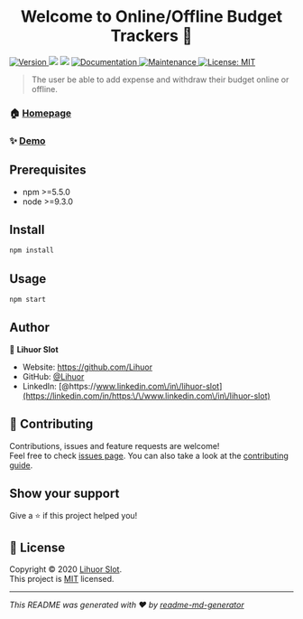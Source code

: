 <h1 align="center">Welcome to Online/Offline Budget Trackers 👋</h1>
<p>
  <a href="https://www.npmjs.com/package/Online/Offline Budget Trackers" target="_blank">
    <img alt="Version" src="https://img.shields.io/npm/v/Online/Offline Budget Trackers.svg">
  </a>
  <img src="https://img.shields.io/badge/npm-%3E%3D5.5.0-blue.svg" />
  <img src="https://img.shields.io/badge/node-%3E%3D9.3.0-blue.svg" />
  <a href="https://github.com/kefranabg/readme-md-generator#readme" target="_blank">
    <img alt="Documentation" src="https://img.shields.io/badge/documentation-yes-brightgreen.svg" />
  </a>
  <a href="https://github.com/kefranabg/readme-md-generator/graphs/commit-activity" target="_blank">
    <img alt="Maintenance" src="https://img.shields.io/badge/Maintained%3F-yes-green.svg" />
  </a>
  <a href="https://github.com/kefranabg/readme-md-generator/blob/master/LICENSE" target="_blank">
    <img alt="License: MIT" src="https://img.shields.io/github/license/Lihuor/Online/Offline Budget Trackers" />
  </a>
</p>

> The user be able to add expense and withdraw their budget online or offline.

### 🏠 [Homepage](https://github.com/Lihuor/OnlineOffline-Budget-Trackers)

### ✨ [Demo](https://online-offline-budget-tracker9.herokuapp.com/)

## Prerequisites

- npm >=5.5.0
- node >=9.3.0

## Install

```sh
npm install
```

## Usage

```sh
npm start
```

## Author

👤 **Lihuor Slot**

* Website: https://github.com/Lihuor
* GitHub: [@Lihuor](https://github.com/Lihuor)
* LinkedIn: [@https:\/\/www.linkedin.com\/in\/lihuor-slot](https://linkedin.com/in/https:\/\/www.linkedin.com\/in\/lihuor-slot)

## 🤝 Contributing

Contributions, issues and feature requests are welcome!<br />Feel free to check [issues page](https://github.com/kefranabg/readme-md-generator/issues). You can also take a look at the [contributing guide](https://github.com/kefranabg/readme-md-generator/blob/master/CONTRIBUTING.md).

## Show your support

Give a ⭐️ if this project helped you!

## 📝 License

Copyright © 2020 [Lihuor Slot](https://github.com/Lihuor).<br />
This project is [MIT](https://github.com/kefranabg/readme-md-generator/blob/master/LICENSE) licensed.

***
_This README was generated with ❤️ by [readme-md-generator](https://github.com/kefranabg/readme-md-generator)_